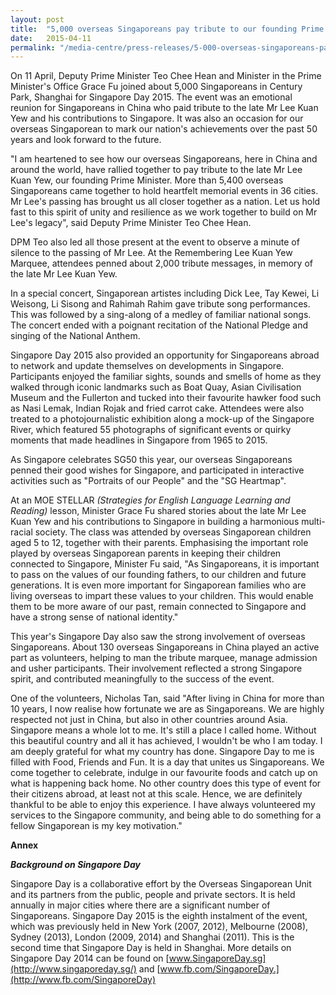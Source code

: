 ```yaml
---
layout: post
title:  "5,000 overseas Singaporeans pay tribute to our founding Prime Minister Mr Lee Kuan Yew at Singapore Day 2015"
date:   2015-04-11
permalink: "/media-centre/press-releases/5-000-overseas-singaporeans-pay-tribute-to-our-founding-prime-minister-mr-lee-kuan-yew-at-singapore-day-2015"
---
```


On 11 April, Deputy Prime Minister Teo Chee Hean and Minister in the Prime Minister's Office Grace Fu joined about 5,000 Singaporeans in Century Park, Shanghai for Singapore Day 2015. The event was an emotional reunion for Singaporeans in China who paid tribute to the late Mr Lee Kuan Yew and his contributions to Singapore. It was also an occasion for our overseas Singaporean to mark our nation's achievements over the past 50 years and look forward to the future.

"I am heartened to see how our overseas Singaporeans, here in China and around the world, have rallied together to pay tribute to the late Mr Lee Kuan Yew, our founding Prime Minister. More than 5,400 overseas Singaporeans came together to hold heartfelt memorial events in 36 cities. Mr Lee's passing has brought us all closer together as a nation. Let us hold fast to this spirit of unity and resilience as we work together to build on Mr Lee's legacy", said Deputy Prime Minister Teo Chee Hean.

DPM Teo also led all those present at the event to observe a minute of silence to the passing of Mr Lee. At the Remembering Lee Kuan Yew Marquee, attendees penned about 2,000 tribute messages, in memory of the late Mr Lee Kuan Yew.

In a special concert, Singaporean artistes including Dick Lee, Tay Kewei, Li Weisong, Li Sisong and Rahimah Rahim gave tribute song performances. This was followed by a sing-along of a medley of familiar national songs. The concert ended with a poignant recitation of the National Pledge and singing of the National Anthem.

Singapore Day 2015 also provided an opportunity for Singaporeans abroad to network and update themselves on developments in Singapore. Participants enjoyed the familiar sights, sounds and smells of home as they walked through iconic landmarks such as Boat Quay, Asian Civilisation Museum and the Fullerton and tucked into their favourite hawker food such as Nasi Lemak, Indian Rojak and fried carrot cake. Attendees were also treated to a photojournalistic exhibition along a mock-up of the Singapore River, which featured 55 photographs of significant events or quirky moments that made headlines in Singapore from 1965 to 2015.

As Singapore celebrates SG50 this year, our overseas Singaporeans penned their good wishes for Singapore, and participated in interactive activities such as "Portraits of our People" and the "SG Heartmap".

At an MOE STELLAR _(Strategies for English Language Learning and Reading)_ lesson, Minister Grace Fu shared stories about the late Mr Lee Kuan Yew and his contributions to Singapore in building a harmonious multi-racial society. The class was attended by overseas Singaporean children aged 5 to 12, together with their parents. Emphasising the important role played by overseas Singaporean parents in keeping their children connected to Singapore, Minister Fu said, "As Singaporeans, it is important to pass on the values of our founding fathers, to our children and future generations. It is even more important for Singaporean families who are living overseas to impart these values to your children. This would enable them to be more aware of our past, remain connected to Singapore and have a strong sense of national identity."

This year's Singapore Day also saw the strong involvement of overseas Singaporeans. About 130 overseas Singaporeans in China played an active part as volunteers, helping to man the tribute marquee, manage admission and usher participants. Their involvement reflected a strong Singapore spirit, and contributed meaningfully to the success of the event.

One of the volunteers, Nicholas Tan, said "After living in China for more than 10 years, I now realise how fortunate we are as Singaporeans. We are highly respected not just in China, but also in other countries around Asia. Singapore means a whole lot to me. It's still a place I called home. Without this beautiful country and all it has achieved, I wouldn't be who I am today. I am deeply grateful for what my country has done. Singapore Day to me is filled with Food, Friends and Fun. It is a day that unites us Singaporeans. We come together to celebrate, indulge in our favourite foods and catch up on what is happening back home. No other country does this type of event for their citizens abroad, at least not at this scale. Hence, we are definitely thankful to be able to enjoy this experience. I have always volunteered my services to the Singapore community, and being able to do something for a fellow Singaporean is my key motivation."

**Annex**

_**Background on Singapore Day**_ 

Singapore Day is a collaborative effort by the Overseas Singaporean Unit and its partners from the public, people and private sectors. It is held annually in major cities where there are a significant number of Singaporeans. Singapore Day 2015 is the eighth instalment of the event, which was previously held in New York (2007, 2012), Melbourne (2008), Sydney (2013), London (2009, 2014) and Shanghai (2011). This is the second time that Singapore Day is held in Shanghai. More details on Singapore Day 2014 can be found on [www.SingaporeDay.sg](http://www.singaporeday.sg/) and [www.fb.com/SingaporeDay.](http://www.fb.com/SingaporeDay)

